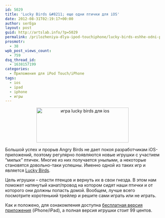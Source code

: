 ```yaml
---
id: 5029
title: 'Lucky Birds &#8211; еще одни птички для iOS'
date: 2012-08-31T02:19:17+00:00
author: serEga
layout: post
guid: http://artslab.info/?p=5029
permalink: /prilozheniya-dlya-ipod-touchiphone/lucky-birds-eshhe-odni-ptichki-dlya-ios/
prosmotr:
  - 38
wpb_post_views_count:
  - 759
dsq_thread_id:
  - 1638157199
categories:
  - Приложения для iPod Touch/iPhone
tags:
  - ios
  - ipad
  - iphone
  - игры
---
```

<center>
  <a href="http://img.artslab.info/lucky_birds.png"><img src="http://img.artslab.info/lucky_birds-300x114.png" alt="игра lucky birds для ios" title="lucky_birds" width="300" height="114" class="aligncenter size-medium wp-image-5032" srcset="http://img.artslab.info/lucky_birds-300x114.png 300w, http://img.artslab.info/lucky_birds.png 840w" sizes="(max-width: 300px) 100vw, 300px" /></a>
</center>

Большой успех и прорыв Angry Birds не дает покоя разработчикам iOS-приложений, поэтому регулярно появляются новые игрушки с участием &#8220;милых&#8221; птичек. Многие из них получается унылыми, а некоторые становятся довольно-таки успешны. Именно одной из таких игр и является [Lucky Birds](http://www.luckybirds.com/).

Цель игрушки &#8211; спасти птенцов и вернуть их в свои гнезда. В этом нам поможет натянутый канат/провод на котором сидят наши птички и от которого они должны попасть домой. Вообщем, лучше всего посмотрите коротенький трейлер и решите сами играть или не играть.

Как и положено, для ознакомления доступна [бесплатная версия приложения](http://itunes.apple.com/app/id526715886?mt=8) (iPhone/iPad), а полная версия игрушки стоит 99 центов.
  


<center>
</center>